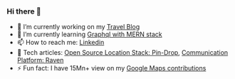 ### Hi there 👋

<!--
**thekosmix/thekosmix** is a ✨ _special_ ✨ repository because its `README.md` (this file) appears on your GitHub profile.

Here are some ideas to get you started:
-->
- 🔭 I’m currently working on my [Travel Blog](https://www.thekosmix.com/)
- 🌱 I’m currently learning [Graphql with MERN stack](https://github.com/thekosmix/graphql-nodejs-mongo)
- 📫 How to reach me: [Linkedin](https://www.linkedin.com/in/kumarsiddharth/)
- 💬 Tech articles: [Open Source Location Stack: Pin-Drop](https://tech.urbancompany.com/how-uc-built-its-in-house-location-stack-pin-drop-using-open-source-part-one-b2a5ab14b734), [Communication Platform: Raven](https://tech.urbancompany.com/why-did-we-build-ucs-central-communication-platform-raven-5782544ad02d)
- ⚡ Fun fact: I have 15Mn+ view on my [Google Maps contributions](https://www.google.co.in/maps/contrib/118147622802569594383)
<!--
- 👯 I’m looking to collaborate on ...
- 🤔 I’m looking for help with ...
- 😄 Pronouns: ...
-->
